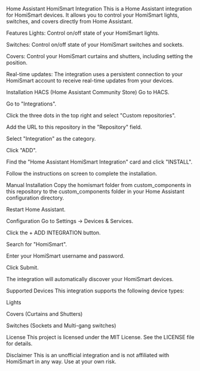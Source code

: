Home Assistant HomiSmart Integration
This is a Home Assistant integration for HomiSmart devices. It allows you to control your HomiSmart lights, switches, and covers directly from Home Assistant.

Features
Lights: Control on/off state of your HomiSmart lights.

Switches: Control on/off state of your HomiSmart switches and sockets.

Covers: Control your HomiSmart curtains and shutters, including setting the position.

Real-time updates: The integration uses a persistent connection to your HomiSmart account to receive real-time updates from your devices.

Installation
HACS (Home Assistant Community Store)
Go to HACS.

Go to "Integrations".

Click the three dots in the top right and select "Custom repositories".

Add the URL to this repository in the "Repository" field.

Select "Integration" as the category.

Click "ADD".

Find the "Home Assistant HomiSmart Integration" card and click "INSTALL".

Follow the instructions on screen to complete the installation.

Manual Installation
Copy the homismart folder from custom_components in this repository to the custom_components folder in your Home Assistant configuration directory.

Restart Home Assistant.

Configuration
Go to Settings -> Devices & Services.

Click the + ADD INTEGRATION button.

Search for "HomiSmart".

Enter your HomiSmart username and password.

Click Submit.

The integration will automatically discover your HomiSmart devices.

Supported Devices
This integration supports the following device types:

Lights

Covers (Curtains and Shutters)

Switches (Sockets and Multi-gang switches)

License
This project is licensed under the MIT License. See the LICENSE file for details.

Disclaimer
This is an unofficial integration and is not affiliated with HomiSmart in any way. Use at your own risk.